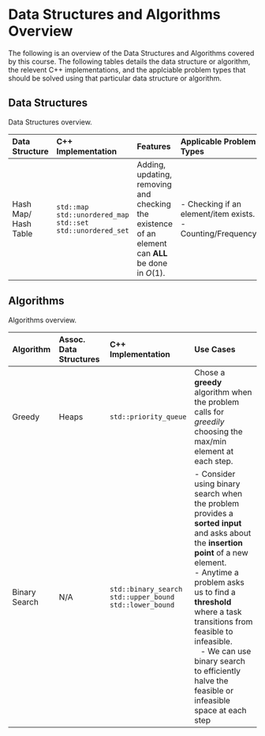 # Data Structures and Algorithms Overview
The following is an overview of the Data Structures and Algorithms covered by this course. The following tables details the data structure or algorithm, the relevent C++ implementations, and the applciable problem types that should be solved using that particular data structure or algorithm.

## Data Structures
Data Structures overview.

| Data Structure | C++ Implementation | Features | Applicable Problem Types |
|:---------------|:-------------------|:---------|:-------------------------|
| Hash Map/<br> Hash Table            | `std::map`<br> `std::unordered_map`<br> `std::set`<br> `std::unordered_set` | Adding, updating, removing and checking the existence of an element can __ALL__ be done in $O(1)$. | - Checking if an element/item exists.<br> - Counting/Frequency.| 


## Algorithms
Algorithms overview.

| Algorithm | Assoc. Data Structures | C++ Implementation    | Use Cases |
|:----------|:-----------------------|:----------------------|:----------|
| Greedy    | Heaps                  | `std::priority_queue` | Chose a __greedy__ algorithm when the problem calls for _greedily_ choosing the max/min element at each step.|
| Binary Search | N/A | `std::binary_search`<br> `std::upper_bound`<br> `std::lower_bound` | - Consider using binary search when the problem provides a __sorted input__ and asks about the __insertion point__ of a new element.<br> - Anytime a problem asks us to find a __threshold__ where a task transitions from feasible to infeasible.<br> &ensp; - We can use binary search to efficiently halve the feasible or infeasible space at each step|